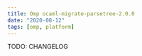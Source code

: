 ```yaml
---
title: Omp ocaml-migrate-parsetree-2.0.0
date: "2020-08-12"
tags: [omp, platform]
---
```


TODO: CHANGELOG
